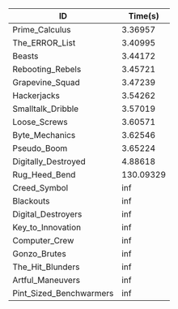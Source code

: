 |ID|Time(s)|
|-|-|
|Prime_Calculus|3.36957|
|The_ERROR_List|3.40995|
|Beasts|3.44172|
|Rebooting_Rebels|3.45721|
|Grapevine_Squad|3.47239|
|Hackerjacks|3.54262|
|Smalltalk_Dribble|3.57019|
|Loose_Screws|3.60571|
|Byte_Mechanics|3.62546|
|Pseudo_Boom|3.65224|
|Digitally_Destroyed|4.88618|
|Rug_Heed_Bend|130.09329|
|Creed_Symbol|inf|
|Blackouts|inf|
|Digital_Destroyers|inf|
|Key_to_Innovation|inf|
|Computer_Crew|inf|
|Gonzo_Brutes|inf|
|The_Hit_Blunders|inf|
|Artful_Maneuvers|inf|
|Pint_Sized_Benchwarmers|inf|
